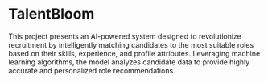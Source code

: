 # TalentBloom
This project presents an AI-powered system designed to revolutionize recruitment by intelligently matching candidates to the most suitable roles based on their skills, experience, and profile attributes. Leveraging machine learning algorithms, the model analyzes candidate data to provide highly accurate and personalized role recommendations.

